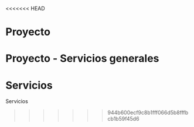 <<<<<<< HEAD
# Proyecto
Proyecto - Servicios generales
=======
# Servicios
Servicios
>>>>>>> 944b600ecf9c8b1fff066d5b8fffbcb1b59f45d6
